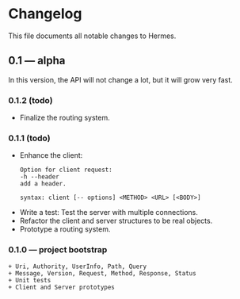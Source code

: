 # Changelog

This file documents all notable changes to Hermes.

## 0.1 — alpha

In this version, the API will not change a lot, but it will grow very fast.

### 0.1.2 (todo)

* Finalize the routing system.

### 0.1.1 (todo)

* Enhance the client:
  ```
  Option for client request:
  -h --header
  add a header.
  
  syntax: client [-- options] <METHOD> <URL> [<BODY>]
  ```
* Write a test: Test the server with multiple connections.
* Refactor the client and server structures to be real objects.
* Prototype a routing system.

### 0.1.0 — project bootstrap

```
+ Uri, Authority, UserInfo, Path, Query
+ Message, Version, Request, Method, Response, Status
+ Unit tests
+ Client and Server prototypes
```